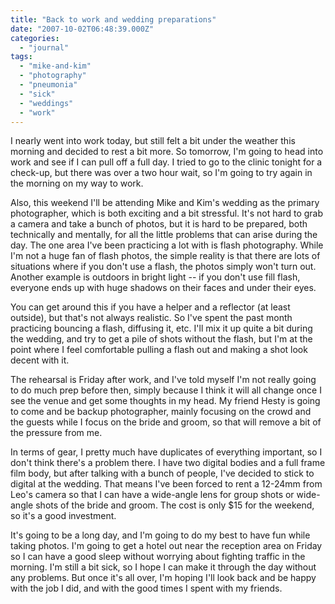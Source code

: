 ```yaml
---
title: "Back to work and wedding preparations"
date: "2007-10-02T06:48:39.000Z"
categories: 
  - "journal"
tags: 
  - "mike-and-kim"
  - "photography"
  - "pneumonia"
  - "sick"
  - "weddings"
  - "work"
---
```


I nearly went into work today, but still felt a bit under the weather this morning and decided to rest a bit more. So tomorrow, I'm going to head into work and see if I can pull off a full day. I tried to go to the clinic tonight for a check-up, but there was over a two hour wait, so I'm going to try again in the morning on my way to work.

Also, this weekend I'll be attending Mike and Kim's wedding as the primary photographer, which is both exciting and a bit stressful. It's not hard to grab a camera and take a bunch of photos, but it is hard to be prepared, both technically and mentally, for all the little problems that can arise during the day. The one area I've been practicing a lot with is flash photography. While I'm not a huge fan of flash photos, the simple reality is that there are lots of situations where if you don't use a flash, the photos simply won't turn out. Another example is outdoors in bright light -- if you don't use fill flash, everyone ends up with huge shadows on their faces and under their eyes.

You can get around this if you have a helper and a reflector (at least outside), but that's not always realistic. So I've spent the past month practicing bouncing a flash, diffusing it, etc. I'll mix it up quite a bit during the wedding, and try to get a pile of shots without the flash, but I'm at the point where I feel comfortable pulling a flash out and making a shot look decent with it.

The rehearsal is Friday after work, and I've told myself I'm not really going to do much prep before then, simply because I think it will all change once I see the venue and get some thoughts in my head. My friend Hesty is going to come and be backup photographer, mainly focusing on the crowd and the guests while I focus on the bride and groom, so that will remove a bit of the pressure from me.

In terms of gear, I pretty much have duplicates of everything important, so I don't think there's a problem there. I have two digital bodies and a full frame film body, but after talking with a bunch of people, I've decided to stick to digital at the wedding. That means I've been forced to rent a 12-24mm from Leo's camera so that I can have a wide-angle lens for group shots or wide-angle shots of the bride and groom. The cost is only $15 for the weekend, so it's a good investment.

It's going to be a long day, and I'm going to do my best to have fun while taking photos. I'm going to get a hotel out near the reception area on Friday so I can have a good sleep without worrying about fighting traffic in the morning. I'm still a bit sick, so I hope I can make it through the day without any problems. But once it's all over, I'm hoping I'll look back and be happy with the job I did, and with the good times I spent with my friends.
